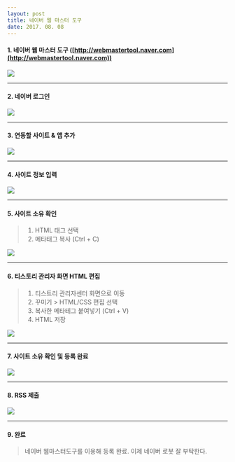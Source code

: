 ```yaml
---
layout: post
title: 네이버 웹 마스터 도구
date: 2017. 08. 08
---
```


#### 1. 네이버 웹 마스터 도구 ([http://webmastertool.naver.com](http://webmastertool.naver.com))
![](http://tistory3.daumcdn.net/tistory/1728496/skin/images/blog_naver_webmastertool_1.png)

- - -


#### 2. 네이버 로그인
![](http://tistory3.daumcdn.net/tistory/1728496/skin/images/blog_naver_webmastertool_2.png)

- - -


#### 3. 연동할 사이트 & 앱 추가
![](http://tistory3.daumcdn.net/tistory/1728496/skin/images/blog_naver_webmastertool_3.png)

- - -


#### 4. 사이트 정보 입력
![](http://tistory3.daumcdn.net/tistory/1728496/skin/images/blog_naver_webmastertool_4.png)

- - -


#### 5. 사이트 소유 확인

> 1. HTML 태그 선택
> 2. 메타태그 복사 (Ctrl + C)

![](http://tistory1.daumcdn.net/tistory/1728496/skin/images/blog_naver_webmastertool_5.png)

- - -


#### 6. 티스토리 관리자 화면 HTML 편집

> 1. 티스트리 관리자센터 화면으로 이동
> 2. 꾸미기 > HTML/CSS 편집 선택
> 3. 복사한 메타테그 붙여넣기 (Ctrl + V)
> 4. HTML 저장

![](http://tistory1.daumcdn.net/tistory/1728496/skin/images/blog_naver_webmastertool_6.png)

- - -


#### 7. 사이트 소유 확인 및 등록 완료
![](http://tistory3.daumcdn.net/tistory/1728496/skin/images/blog_naver_webmastertool_7.png)

- - -


#### 8. RSS 제출

![](http://tistory4.daumcdn.net/tistory/1728496/skin/images/blog_naver_webmastertool_8.png)

- - -


#### 9. 완료
> 네이버 웹마스터도구를 이용해 등록 완료.
> 이제 네이버 로봇 잘 부탁한다.



